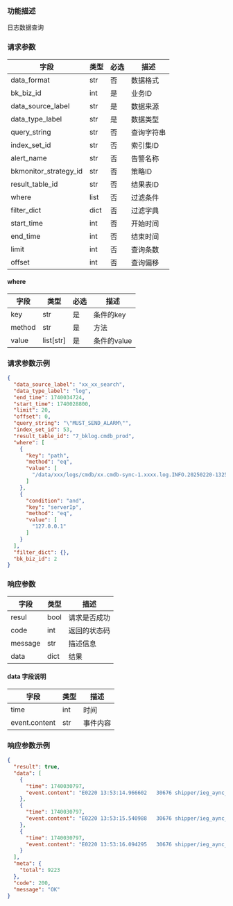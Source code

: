 ### 功能描述

日志数据查询


### 请求参数

| 字段                    | 类型   | 必选 | 描述    |
|-----------------------|------|----|-------|
| data_format           | str  | 否  | 数据格式  |
| bk_biz_id             | int  | 是  | 业务ID  |
| data_source_label     | str  | 是  | 数据来源  |
| data_type_label       | str  | 是  | 数据类型  |
| query_string          | str  | 否  | 查询字符串 |
| index_set_id          | str  | 否  | 索引集ID |
| alert_name            | str  | 否  | 告警名称  |
| bkmonitor_strategy_id | str  | 否  | 策略ID  |
| result_table_id       | str  | 否  | 结果表ID |
| where                 | list | 否  | 过滤条件  |
| filter_dict           | dict | 否  | 过滤字典  |
| start_time            | int  | 否  | 开始时间  |
| end_time              | int  | 否  | 结束时间  |
| limit                 | int  | 否  | 查询条数  |
| offset                | int  | 否  | 查询偏移  |

#### where

| 字段     | 类型        | 必选 | 描述       |
|--------|-----------|----|----------|
| key    | str       | 是  | 条件的key   |
| method | str       | 是  | 方法       |
| value  | list[str] | 是  | 条件的value |

### 请求参数示例

```json
{
  "data_source_label": "xx_xx_search",
  "data_type_label": "log",
  "end_time": 1740034724,
  "start_time": 1740028800,
  "limit": 20,
  "offset": 0,
  "query_string": "\"MUST_SEND_ALARM\"",
  "index_set_id": 53,
  "result_table_id": "7_bklog.cmdb_prod",
  "where": [
    {
      "key": "path",
      "method": "eq",
      "value": [
        "/data/xxx/logs/cmdb/xx.cmdb-sync-1.xxxx.log.INFO.20250220-132529.30676"
      ]
    },
    {
      "condition": "and",
      "key": "serverIp",
      "method": "eq",
      "value": [
        "127.0.0.1"
      ]
    }
  ],
  "filter_dict": {},
  "bk_biz_id": 2
}
```

### 响应参数

| 字段      | 类型   | 描述     |
|---------|------|--------|
| resul   | bool | 请求是否成功 |
| code    | int  | 返回的状态码 |
| message | str  | 描述信息   |
| data    | dict | 结果     |

#### data 字段说明

| 字段            | 类型  | 描述   |
|---------------|-----|------|
| time          | int | 时间   |
| event.content | str | 事件内容 |

### 响应参数示例

```json
{
  "result": true,
  "data": [
    {
      "time": 1740030797,
      "event.content": "E0220 13:53:14.966602   30676 shipper/ieg_aync_cmpy_host_relation.go:275] \"MUST_SEND_ALARM\", retry rearrange host relation failed for hosts [{\"bk_host_id\":3225988,\"unix\":0,\"rid\":\"cc0000curc6im1f7nb8m0rlaf0-cc0000curc6ie1f7nb8m0rl14g-cc0000curc6ie1f7nb8m0rknpg-cc0000curc6i61f7nb8m0rkef0-67b54acbc3e7674b3c47dce3-1739934411-26\"}], re-push to queue, rid: \"cc0000curc6im1fxxx8m0rlaf0\""
    },
    {
      "time": 1740030797,
      "event.content": "E0220 13:53:15.540988   30676 shipper/ieg_aync_cmpy_host_relation.go:275] \"MUST_SEND_ALARM\", retry rearrange host relation failed for hosts [{\"bk_host_id\":3225988,\"unix\":0,\"rid\":\"cc0000curc6im1f7nb8m0rljpg-cc0000curc6im1f7nb8m0rlaf0-cc0000curc6ie1f7nb8m0rl14g-cc0000curc6ie1f7nb8m0rknpg-67b54acbc3e7674b3c47dce3-1739934411-26\"}], re-push to queue, rid: \"cc0000curc6im1fxxx8m0rlaf0\""
    },
    {
      "time": 1740030797,
      "event.content": "E0220 13:53:16.094295   30676 shipper/ieg_aync_cmpy_host_relation.go:275] \"MUST_SEND_ALARM\", retry rearrange host relation failed for hosts [{\"bk_host_id\":3225988,\"unix\":0,\"rid\":\"cc0000curc6iu1f7nb8m0rlt40-cc0000curc6im1f7nb8m0rljpg-cc0000curc6im1f7nb8m0rlaf0-cc0000curc6ie1f7nb8m0rl14g-67b54acbc3e7674b3c47dce3-1739934411-26\"}], re-push to queue, rid: \"cc0000curc6im1fxxx8m0rlaf0\""
    }
  ],
  "meta": {
    "total": 9223
  },
  "code": 200,
  "message": "OK"
}
```

